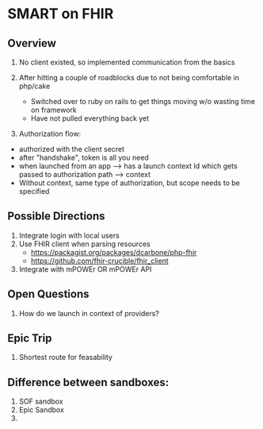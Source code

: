 # SMART on FHIR

## Overview

1. No client existed, so implemented communication from the basics

2. After hitting a couple of roadblocks due to not being comfortable in php/cake 
    * Switched over to ruby on rails to get things moving w/o wasting time on framework
    * Have not pulled everything back yet

3. Authorization flow:
- authorized with the client secret
- after "handshake", token is all you need
- when launched from an app --> has a launch context Id which gets passed to authorization path --> context
- Without context, same type of authorization, but scope needs to be specified


## Possible Directions
1. Integrate login with local users
2. Use FHIR client when parsing resources
    - https://packagist.org/packages/dcarbone/php-fhir
    - https://github.com/fhir-crucible/fhir_client
3. Integrate with mPOWEr OR mPOWEr API

## Open Questions
1. How do we launch in context of providers?

## Epic Trip

1. Shortest route for feasability 

## Difference between sandboxes:
1. SOF sandbox
2. Epic Sandbox
3. 